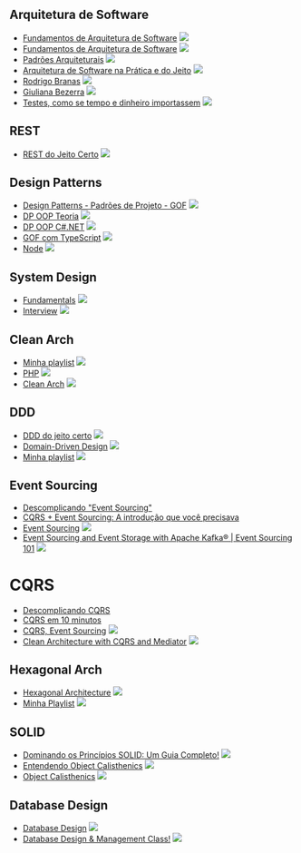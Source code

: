 ## Arquitetura de Software

* [Fundamentos de Arquitetura de Software](https://www.youtube.com/playlist?list=PLNHxHgB-_LTusKqdWaZJtRbcqEMXPZXtw) ![](https://geps.dev/progress/0)
* [Fundamentos de Arquitetura de Software](https://www.youtube.com/playlist?list=PLkpjQs-GfEMPzOzinFrqfkkfZy2DpwpBh) ![](https://geps.dev/progress/0)
* [Padrões Arquiteturais](https://www.youtube.com/playlist?list=PLkpjQs-GfEMMoh78fnnHtrhK1iWe-ZSJ5) ![](https://geps.dev/progress/0)
* [Arquitetura de Software na Prática e do Jeito](https://www.youtube.com/playlist?list=PLkpjQs-GfEMNoGL5FOcx2ko4FbLfEoUrk) ![](https://geps.dev/progress/0)
* [Rodrigo Branas](https://www.youtube.com/playlist?list=PLQCmSnNFVYnStflA1V__q6_9yC8_nV2ra) ![](https://geps.dev/progress/0)
* [Giuliana Bezerra](https://www.youtube.com/playlist?list=PLiFLtuN04BS2GgaNxjbuJlM11FQbvBTtt) ![](https://geps.dev/progress/0)
* [Testes, como se tempo e dinheiro importassem](https://www.youtube.com/playlist?list=PLkpjQs-GfEMNeKamJgb1OFD8J99uzdY5B) ![](https://geps.dev/progress/0)

## REST
* [REST do Jeito Certo](https://www.youtube.com/playlist?list=PLkpjQs-GfEMPituMCb77qd90onpF3khFt) ![](https://geps.dev/progress/0)

## Design Patterns

* [Design Patterns - Padrões de Projeto - GOF](https://www.youtube.com/watch?v=el1MtIPXTqo&list=PLNHxHgB-_LTt67szNmMsZwqBKq9jH4uKJ) ![](https://geps.dev/progress/0)
* [DP OOP Teoria](https://www.youtube.com/playlist?list=PLrhzvIcii6GNjpARdnO4ueTUAVR9eMBpc) ![](https://geps.dev/progress/0)
* [DP OOP C#.NET](https://www.youtube.com/playlist?list=PLrhzvIcii6GNCgHSj44-gXZeTUVbSPC-3) ![](https://geps.dev/progress/0)
* [GOF com TypeScript](https://www.youtube.com/playlist?list=PLbIBj8vQhvm0VY5YrMrafWaQY2EnJ3j8H) ![](https://geps.dev/progress/0)
* [Node](https://www.youtube.com/playlist?list=PLz_YTBuxtxt6VztyaXV744eAe2X8Eczar) ![](https://geps.dev/progress/0)

## System Design

* [Fundamentals](https://www.youtube.com/playlist?list=PLCRMIe5FDPsd0gVs500xeOewfySTsmEjf) ![](https://geps.dev/progress/0)
* [Interview](https://www.youtube.com/playlist?list=PLCRMIe5FDPseVvwzRiCQBmNOVUIZSSkP8) ![](https://geps.dev/progress/0)

## Clean Arch

* [Minha playlist](https://www.youtube.com/playlist?list=PLqYy1yOe0SKfsVj0-x6CrRtsSpku6EgUO) ![](https://geps.dev/progress/0)
* [PHP](https://www.youtube.com/playlist?list=PLBD8to5dJhvyr07t03AjYYQ_8LNHrQKF4) ![](https://geps.dev/progress/0)
* [Clean Arch](https://www.youtube.com/playlist?list=PLpJIjBkNnEt_IyTngYRkXXwxqz-Ae74ub) ![](https://geps.dev/progress/0)

## DDD

* [DDD do jeito certo](https://www.youtube.com/playlist?list=PLkpjQs-GfEMN8CHp7tIQqg6JFowrIX9ve) ![](https://geps.dev/progress/61)
* [Domain-Driven Design](https://www.youtube.com/playlist?list=PLzYkqgWkHPKDpXETRRsFv2F9ht6XdAF3v) ![](https://geps.dev/progress/0)
* [Minha playlist](https://www.youtube.com/playlist?list=PLqYy1yOe0SKdOEwsGQKBTt-0t2hP2Zfux) ![](https://geps.dev/progress/0)

## Event Sourcing

* [Descomplicando "Event Sourcing"](https://www.youtube.com/watch?v=f4GolIiNIvc&pp=ygUOZXZlbnQgc291cmNpbmc%3D)
* [CQRS + Event Sourcing: A introdução que você precisava](https://www.youtube.com/watch?v=Q4meQZHIs1c&pp=ygUOZXZlbnQgc291cmNpbmc%3D)
* [Event Sourcing](https://www.youtube.com/playlist?list=PLThyvG1mlMzkRKJnhzvxtSAbY8oxENLUQ) ![](https://geps.dev/progress/0)
* [Event Sourcing and Event Storage with Apache Kafka® | Event Sourcing 101](https://www.youtube.com/playlist?list=PLa7VYi0yPIH1TXGUoSUqXgPMD2SQXEXxj) ![](https://geps.dev/progress/0)

# CQRS

* [Descomplicando CQRS](https://www.youtube.com/watch?v=yd6V4w19iJU&pp=ygUEY3Fycw%3D%3D)
* [CQRS em 10 minutos](https://www.youtube.com/watch?v=cw0oVKCK4iU)
* [CQRS, Event Sourcing](https://www.youtube.com/playlist?list=PL3Ur78l82EFD_M2te726IZ63rwBlY96M-) ![](https://geps.dev/progress/0)
* [Clean Architecture with CQRS and Mediator](https://www.youtube.com/playlist?list=PL1aIUnd4YHM3ex2gr2WrDRqsHblPGb1mm) ![](https://geps.dev/progress/0)

## Hexagonal Arch

* [Hexagonal Architecture](https://www.youtube.com/playlist?list=PL18L3lKMddFq-3f7DcSrqa_pTKfoh-D5h) ![](https://geps.dev/progress/0)
* [Minha Playlist](https://www.youtube.com/playlist?list=PLqYy1yOe0SKc6Q0-WqHd_gA9KSMoa1iEw) ![](https://geps.dev/progress/0)

## SOLID

* [Dominando os Princípios SOLID: Um Guia Completo!](https://www.youtube.com/watch?v=jHbI9ej5O1Y&list=PLNHxHgB-_LTtxnX6ILHDBpY6hCuzBwlrW) ![](https://geps.dev/progress/0)
* [Entendendo Object Calisthenics](https://www.youtube.com/playlist?list=PLbjKo3xK3gjf5O4KKUczmlQUzGqab1s-9) ![](https://geps.dev/progress/0)
* [Object Calisthenics](https://www.youtube.com/playlist?list=PL3thWewfjbFTmFzqTrMubfDgFkUNV90-V) ![](https://geps.dev/progress/0)

## Database Design

* [Database Design](https://www.youtube.com/playlist?list=PLZDOU071E4v6epq3GS0IqZicZc3xwwBN_) ![](https://geps.dev/progress/0)
* [Database Design &amp; Management Class!](https://www.youtube.com/playlist?list=PL1LIXLIF50uURxYXfBCaAXDzSdZlQiESy) ![](https://geps.dev/progress/0)
